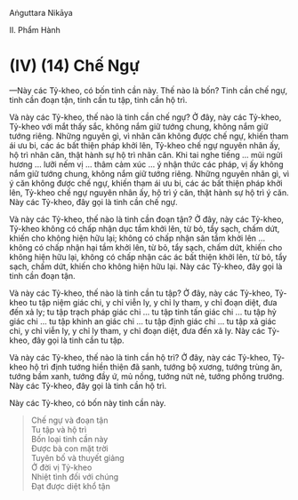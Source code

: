Aṅguttara Nikāya

II. Phẩm Hành

# (IV) (14) Chế Ngự

—Này các Tỷ-kheo, có bốn tinh cần này. Thế nào là bốn? Tinh cần chế ngự, tinh cần đoạn tận, tinh cần tu tập, tinh cần hộ trì.

Và này các Tỷ-kheo, thế nào là tinh cần chế ngự? Ở đây, này các Tỷ-kheo, Tỷ-kheo với mắt thấy sắc, không nắm giữ tướng chung, không nắm giữ tướng riêng. Những nguyên gì, vì nhãn căn không được chế ngự, khiến tham ái ưu bi, các ác bất thiện pháp khởi lên, Tỷ-kheo chế ngự nguyên nhân ấy, hộ trì nhãn căn, thật hành sự hộ trì nhãn căn. Khi tai nghe tiếng ... mũi ngửi hương ... lưỡi nếm vị ... thâm cảm xúc ... ý nhận thức các pháp, vị ấy không nắm giữ tướng chung, không nắm giữ tướng riêng. Những nguyên nhân gì, vì ý căn không được chế ngự, khiến tham ái ưu bi, các ác bất thiện pháp khởi lên, Tỷ-kheo chế ngự nguyên nhân ấy, hộ trì ý căn, thật hành sự hộ trì ý căn. Này các Tỷ-kheo, đây gọi là tinh cần chế ngự.

Và này các Tỷ-kheo, thế nào là tinh cần đoạn tận? Ở đây, này các Tỷ-kheo, Tỷ-kheo không có chấp nhận dục tầm khởi lên, từ bỏ, tẩy sạch, chấm dứt, khiến cho không hiện hữu lại; không có chấp nhận sân tầm khởi lên ... không có chấp nhận hại tầm khởi lên, từ bỏ, tẩy sạch, chấm dứt, khiến cho không hiện hữu lại, không có chấp nhận các ác bất thiện khởi lên, từ bỏ, tẩy sạch, chấm dứt, khiến cho không hiện hữu lại. Này các Tỷ-kheo, đây gọi là tinh cần đoạn tận.

Và này các Tỷ-kheo, thế nào là tinh cần tu tập? Ở đây, này các Tỷ-kheo, Tỷ-kheo tu tập niệm giác chi, y chỉ viễn ly, y chỉ ly tham, y chỉ đoạn diệt, đưa đến xả ly; tu tập trạch pháp giác chi ... tu tập tinh tấn giác chi ... tu tập hỷ giác chi ... tu tập khinh an giác chi ... tu tập định giác chi ... tu tập xả giác chi, y chỉ viễn ly, y chỉ ly tham, y chỉ đoạn diệt, đưa đến xả ly. Này các Tỷ-kheo, đây gọi là tinh cần tu tập.

Và này các Tỷ-kheo, thế nào là tinh cần hộ trì? Ở đây, này các Tỷ-kheo, Tỷ-kheo hộ trì định tướng hiền thiện đã sanh, tướng bộ xương, tướng trùng ăn, tướng bầm xanh, tướng đầy ứ, mủ nồng, tướng nứt nẻ, tướng phồng trướng. Này các Tỷ-kheo, đây gọi là tinh cần hộ trì.

Này các Tỷ-kheo, có bốn này tinh cần này.

> Chế ngự và đoạn tận  
> Tu tập và hộ trì  
> Bốn loại tinh cần này  
> Ðược bà con mặt trời  
> Tuyên bố và thuyết giảng  
> Ở đời vị Tỷ-kheo  
> Nhiệt tình đối với chúng  
> Ðạt được diệt khổ tận

